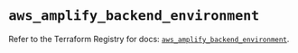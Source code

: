 # `aws_amplify_backend_environment`

Refer to the Terraform Registry for docs: [`aws_amplify_backend_environment`](https://registry.terraform.io/providers/hashicorp/aws/5.79.0/docs/resources/amplify_backend_environment).
